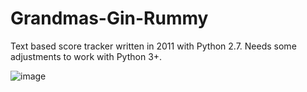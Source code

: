# Grandmas-Gin-Rummy
Text based score tracker written in 2011 with Python 2.7. Needs some adjustments to work with Python 3+.

![image](https://user-images.githubusercontent.com/24981086/204032585-5bd2ada0-de79-4a94-9403-d7bae2ab03c3.png)

